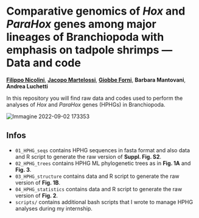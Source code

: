 # Comparative genomics of *Hox* and *ParaHox* genes among major lineages of Branchiopoda with emphasis on tadpole shrimps — Data and code
**[Filippo Nicolini](https://linktr.ee/filo.nico/)**, **[Jacopo Martelossi](https://github.com/jacopoM28/)**, **[Giobbe Forni](https://github.com/for-giobbe/)**, **Barbara Mantovani**, **Andrea Luchetti**

In this repository you will find raw data and codes used to perform the analyses of *Hox* and *ParaHox* genes (HPHGs) in Branchiopoda.

![Immagine 2022-09-02 173353](https://user-images.githubusercontent.com/72141380/188184557-dcbc7ce9-8222-4362-9dca-87f2d16e1952.png)

## Infos
- <code>01_HPHG_seqs</code> contains HPHG sequences in fasta format and also data and R script to generate the raw version of **Suppl. Fig. S2**.
- <code>02_HPHG_trees</code> contains HPHG ML phylogenetic trees as in **Fig. 1A** and **Fig. 3**.
- <code>03_HPHG_structure</code> contains data and R script to generate the raw version of **Fig. 1B**.
- <code>04_HPHG_statistics</code> contains data and R script to generate the raw version of **Fig. 2**.
- <code>scripts/</code> contains additional bash scripts that I wrote to manage HPHG analyses during my internship.
